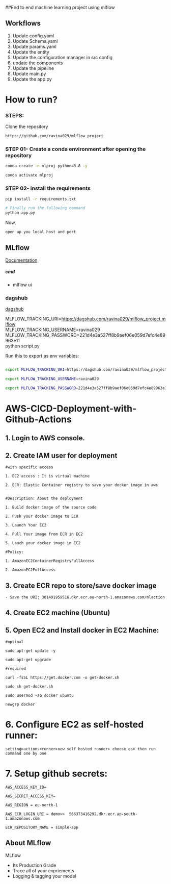 ##End to end machine learning project using mlflow

## Workflows
1. Update config.yaml
2. Update Schema.yaml
3. Update params.yaml
4. Update the entity
5. Update the configuration manager in src config
6. update the components
7. Update the pipeline
8. Update main.py
9. Update the app.py




# How to run?
### STEPS:

Clone the repository

```bash
https://github.com/ravina029/mlflow_project
```
### STEP 01- Create a conda environment after opening the repository

```bash
conda create -n mlproj python=3.8 -y
```

```bash
conda activate mlproj
```


### STEP 02- install the requirements
```bash
pip install -r requirements.txt
```


```bash
# Finally run the following command
python app.py
```

Now,
```bash
open up you local host and port
```



## MLflow

[Documentation](https://mlflow.org/docs/latest/index.html)


##### cmd
- mlflow ui

### dagshub
[dagshub](https://dagshub.com/)

MLFLOW_TRACKING_URI=https://dagshub.com/ravina029/mlflow_project.mlflow \
MLFLOW_TRACKING_USERNAME=ravina029 \
MLFLOW_TRACKING_PASSWORD=221d4e3a527ff8b9aef06e059d7efc4e89963e11 \
python script.py


Run this to export as env variables:

```bash

export MLFLOW_TRACKING_URI=https://dagshub.com/ravina029/mlflow_project.mlflow

export MLFLOW_TRACKING_USERNAME=ravina029

export MLFLOW_TRACKING_PASSWORD=221d4e3a527ff8b9aef06e059d7efc4e89963e11

```



# AWS-CICD-Deployment-with-Github-Actions

## 1. Login to AWS console.

## 2. Create IAM user for deployment

	#with specific access

	1. EC2 access : It is virtual machine

	2. ECR: Elastic Container registry to save your docker image in aws


	#Description: About the deployment

	1. Build docker image of the source code

	2. Push your docker image to ECR

	3. Launch Your EC2 

	4. Pull Your image from ECR in EC2

	5. Lauch your docker image in EC2

	#Policy:

	1. AmazonEC2ContainerRegistryFullAccess

	2. AmazonEC2FullAccess

	
## 3. Create ECR repo to store/save docker image
    - Save the URI: 381491959516.dkr.ecr.eu-north-1.amazonaws.com/mlaction

	
## 4. Create EC2 machine (Ubuntu) 

## 5. Open EC2 and Install docker in EC2 Machine:
	
	
	#optinal

	sudo apt-get update -y

	sudo apt-get upgrade
	
	#required

	curl -fsSL https://get.docker.com -o get-docker.sh

	sudo sh get-docker.sh

	sudo usermod -aG docker ubuntu

	newgrp docker
	
# 6. Configure EC2 as self-hosted runner:
    setting>actions>runner>new self hosted runner> choose os> then run command one by one


# 7. Setup github secrets:

    AWS_ACCESS_KEY_ID=

    AWS_SECRET_ACCESS_KEY=

    AWS_REGION = eu-north-1

    AWS_ECR_LOGIN_URI = demo>>  566373416292.dkr.ecr.ap-south-1.amazonaws.com

    ECR_REPOSITORY_NAME = simple-app




## About MLflow 
MLflow

 - Its Production Grade
 - Trace all of your expriements
 - Logging & tagging your model


